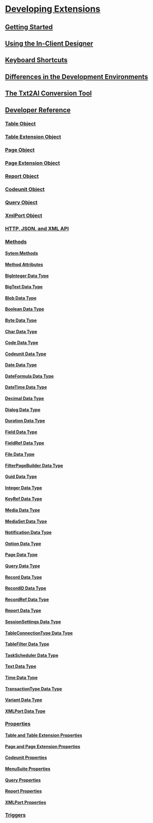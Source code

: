 # [Developing Extensions](devenv-dev-overview.md)
## [Getting Started](devenv-get-started.md)
## [Using the In-Client Designer](devenv-inclient-designer.md)
## [Keyboard Shortcuts](devenv-keyboard-shortcuts.md)
## [Differences in the Development Environments](devenv-differences.md)
## [The Txt2Al Conversion Tool](devenv-txt2al-tool.md)
## [Developer Reference](devenv-reference-overview.md)
### [Table Object](devenv-table-object.md)
### [Table Extension Object](devenv-table-ext-object.md)
### [Page Object](devenv-page-object.md)
### [Page Extension Object](devenv-page-ext-object.md)
### [Report Object](devenv-report-object.md)
### [Codeunit Object](devenv-codeunit-object.md)
### [Query Object](devenv-query-object.md)
### [XmlPort Object](devenv-xmlport-object.md)
### [HTTP, JSON, and XML API](devenv-restapi-overview.md) 
### [Methods](methods/devenv-al-methods.md)
#### [Sytem Methods](methods/devenv-system-methods.md)
#### [Method Attributes](methods/devenv-method-attributes.md)
#### [BigInteger Data Type](datatypes/devenv-biginteger-data-type.md) 
#### [BigText Data Type](datatypes/devenv-bigtext-data-type.md) 
#### [Blob Data Type](datatypes/devenv-blob-data-type.md) 
#### [Boolean Data Type](datatypes/devenv-boolean-data-type.md) 
#### [Byte Data Type](datatypes/devenv-byte-data-type.md) 
#### [Char Data Type](datatypes/devenv-char-data-type.md) 
#### [Code Data Type](datatypes/devenv-code-data-type.md) 
#### [Codeunit Data Type](datatypes/devenv-codeunit-data-type.md) 
#### [Date Data Type](datatypes/devenv-date-data-type.md) 
#### [DateFormula Data Type](datatypes/devenv-date-formula-data-type.md) 
#### [DateTime Data Type](datatypes/devenv-datetime-data-type.md) 
#### [Decimal Data Type](datatypes/devenv-decimal-data-type.md) 
#### [Dialog Data Type](datatypes/devenv-dialog-data-type.md) 
#### [Duration Data Type](datatypes/devenv-duration-data-type.md) 
#### [Field Data Type](datatypes/devenv-field-data-types.md) 
#### [FieldRef Data Type](datatypes/devenv-fieldref-data-type.md) 
#### [File Data Type](datatypes/devenv-field-data-type.md) 
#### [FilterPageBuilder Data Type](datatypes/devenv-filterpagebuilder-data-type.md) 
#### [Guid Data Type](datatypes/devenv-guid-data-type.md) 
#### [Integer Data Type](datatypes/devenv-integer-data-type.md) 
#### [KeyRef Data Type](datatypes/devenv-keyref-data-type.md) 
#### [Media Data Type](datatypes/devenv-media-data-type.md) 
#### [MediaSet Data Type](datatypes/devenv-mediaset-data-type.md) 
#### [Notification Data Type](datatypes/devenv-notification-data-type.md) 
#### [Option Data Type](datatypes/devenv-option-data-type.md) 
#### [Page Data Type](datatypes/devenv-page-data-type.md) 
#### [Query Data Type](datatypes/devenv-query-data-type.md) 
#### [Record Data Type](datatypes/devenv-record-data-type.md) 
#### [RecordID Data Type](datatypes/devenv-recordid-data-type.md) 
#### [RecordRef Data Type](datatypes/devenv-recordref-data-type.md) 
#### [Report Data Type](datatypes/devenv-report-data-type.md) 
#### [SessionSettings Data Type](datatypes/devenv-sessionsettings-data-type.md) 
#### [TableConnectionType Data Type](datatypes/devenv-tableconnectiontype-data-type.md) 
#### [TableFilter Data Type](datatypes/devenv-tablefilter-data-type.md) 
#### [TaskScheduler Data Type](datatypes/devenv-taskscheduler-data-type.md) 
#### [Text Data Type](datatypes/devenv-text-data-type.md) 
#### [Time Data Type](datatypes/devenv-time-data-type.md) 
#### [TransactionType Data Type](datatypes/devenv-transactiontype-data-type.md) 
#### [Variant Data Type](datatypes/devenv-variant-data-type.md) 
#### [XMLPort Data Type](datatypes/devenv-xmlport-data-type.md)  
### [Properties](properties/devenv-properties.md)
#### [Table and Table Extension Properties](properties/devenv-table-properties.md)
#### [Page and Page Extension Properties](properties/devenv-page-property-overview.md)
#### [Codeunit Properties](properties/devenv-codeunit-properties.md)  
#### [MenuSuite Properties](properties/devenv-menusuite-properties.md)  
#### [Query Properties](properties/devenv-query-properties.md)  
#### [Report Properties](properties/devenv-report-properties.md)  
#### [XMLPort Properties](properties/devenv-XMLPort-properties.md)  
### [Triggers](triggers/devenv-triggers.md)